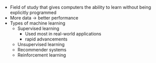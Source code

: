 - Field of study that gives computers the ability to learn without being explicitly programmed
- More data -> better performance
- Types of machine learning
	- Supervised learning
		- Used most in real-world applications
		- rapid advancements
	- Unsupervised learning
	- Recommender systems
	- Reinforcement learning